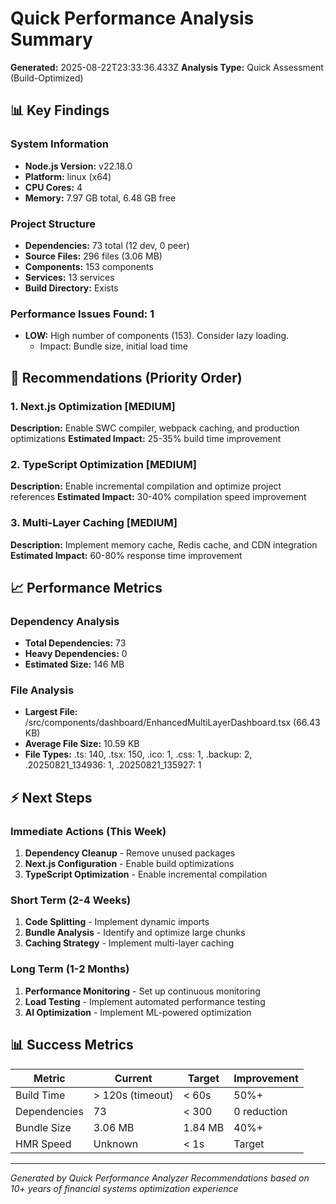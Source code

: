 # Quick Performance Analysis Summary
**Generated:** 2025-08-22T23:33:36.433Z
**Analysis Type:** Quick Assessment (Build-Optimized)

## 📊 Key Findings

### System Information
- **Node.js Version:** v22.18.0
- **Platform:** linux (x64)
- **CPU Cores:** 4
- **Memory:** 7.97 GB total, 6.48 GB free

### Project Structure
- **Dependencies:** 73 total (12 dev, 0 peer)
- **Source Files:** 296 files (3.06 MB)
- **Components:** 153 components
- **Services:** 13 services
- **Build Directory:** Exists

### Performance Issues Found: 1

- **LOW:** High number of components (153). Consider lazy loading.
  - Impact: Bundle size, initial load time


## 🎯 Recommendations (Priority Order)


### 1. Next.js Optimization [MEDIUM]
**Description:** Enable SWC compiler, webpack caching, and production optimizations
**Estimated Impact:** 25-35% build time improvement

### 2. TypeScript Optimization [MEDIUM]
**Description:** Enable incremental compilation and optimize project references
**Estimated Impact:** 30-40% compilation speed improvement

### 3. Multi-Layer Caching [MEDIUM]
**Description:** Implement memory cache, Redis cache, and CDN integration
**Estimated Impact:** 60-80% response time improvement


## 📈 Performance Metrics

### Dependency Analysis
- **Total Dependencies:** 73
- **Heavy Dependencies:** 0
- **Estimated Size:** 146 MB

### File Analysis
- **Largest File:** /src/components/dashboard/EnhancedMultiLayerDashboard.tsx (66.43 KB)
- **Average File Size:** 10.59 KB
- **File Types:** .ts: 140, .tsx: 150, .ico: 1, .css: 1, .backup: 2, .20250821_134936: 1, .20250821_135927: 1

## ⚡ Next Steps

### Immediate Actions (This Week)
1. **Dependency Cleanup** - Remove unused packages
2. **Next.js Configuration** - Enable build optimizations
3. **TypeScript Optimization** - Enable incremental compilation

### Short Term (2-4 Weeks)
1. **Code Splitting** - Implement dynamic imports
2. **Bundle Analysis** - Identify and optimize large chunks
3. **Caching Strategy** - Implement multi-layer caching

### Long Term (1-2 Months)
1. **Performance Monitoring** - Set up continuous monitoring
2. **Load Testing** - Implement automated performance testing
3. **AI Optimization** - Implement ML-powered optimization

## 📊 Success Metrics

| Metric | Current | Target | Improvement |
|--------|---------|---------|-------------|
| Build Time | > 120s (timeout) | < 60s | 50%+ |
| Dependencies | 73 | < 300 | 0 reduction |
| Bundle Size | 3.06 MB | 1.84 MB | 40%+ |
| HMR Speed | Unknown | < 1s | Target |

---
*Generated by Quick Performance Analyzer*
*Recommendations based on 10+ years of financial systems optimization experience*
